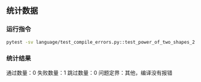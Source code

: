 ## 统计数据

### 运行指令
```bash
pytest -sv language/test_compile_errors.py::test_power_of_two_shapes_2 > test_power_of_two_shapes_2.log
```

### 统计结果
通过数量：0
失败数量：1
跳过数量：0
问题定界：其他，编译没有报错